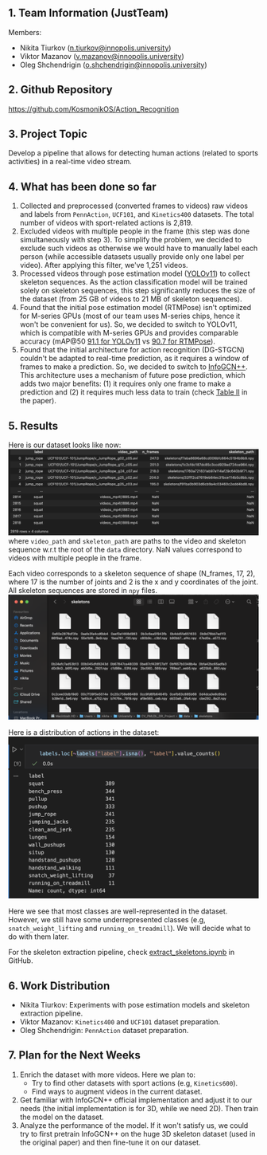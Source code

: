 ## 1. Team Information (JustTeam)
Members:
- Nikita Tiurkov (n.tiurkov@innopolis.university)
- Viktor Mazanov (v.mazanov@innopolis.university)
- Oleg Shchendrigin (o.shchendrigin@innopolis.university)

## 2. Github Repository
https://github.com/KosmonikOS/Action_Recognition

## 3. Project Topic
Develop a pipeline that allows for detecting human actions (related to sports activities) in a real-time video stream.

## 4. What has been done so far
1) Collected and preprocessed (converted frames to videos) raw videos and labels from `PennAction`, `UCF101`, and `Kinetics400` datasets. The total number of videos with sport-related actions is 2,819.
2) Excluded videos with multiple people in the frame (this step was done simultaneously with step 3). To simplify the problem, we decided to exclude such videos as otherwise we would have to manually label each person (while accessible datasets usually provide only one label per video). After applying this filter, we've 1,251 videos.
3) Processed videos through pose estimation model ([YOLOv11](https://arxiv.org/pdf/2410.17725v1)) to collect skeleton sequences. As the action classification model will be trained solely on skeleton sequences, this step significantly reduces the size of the dataset (from 25 GB of videos to 21 MB of skeleton sequences).
4) Found that the initial pose estimation model (RTMPose) isn't optimized for M-series GPUs (most of our team uses M-series chips, hence it won't be convenient for us). So, we decided to switch to YOLOv11, which is compatible with M-series GPUs and provides comparable accuracy (mAP@50 [91.1 for YOLOv11](https://docs.ultralytics.com/tasks/pose/#models) vs [90.7 for RTMPose](https://arxiv.org/pdf/2303.07399)).
5) Found that the initial architecture for action recognition (DG-STGCN) couldn't be adapted to real-time prediction, as it requires a window of frames to make a prediction. So, we decided to switch to [InfoGCN++](https://arxiv.org/pdf/2310.10547). This architecture uses a mechanism of future pose prediction, which adds two major benefits: (1) it requires only one frame to make a prediction and (2) it requires much less data to train (check [Table II](https://arxiv.org/pdf/2310.10547) in the paper).

## 5. Results
Here is our dataset looks like now:
<img src="images/dataset.png">
where `video_path` and `skeleton_path` are paths to the video and skeleton sequence w.r.t the root of the `data` directory. NaN values correspond to videos with multiple people in the frame.

Each video corresponds to a skeleton sequence of shape (N_frames, 17, 2), where 17 is the number of joints and 2 is the x and y coordinates of the joint. All skeleton sequences are stored in `npy` files.
<img src="images/skeletons_dir.png">

Here is a distribution of actions in the dataset:
<img src="images/action_distribution.png">

Here we see that most classes are well-represented in the dataset. However, we still have some underrepresented classes (e.g, `snatch_weight_lifting` and `running_on_treadmill`). We will decide what to do with them later.

For the skeleton extraction pipeline, check [extract_skeletons.ipynb](https://github.com/KosmonikOS/Action_Recognition/blob/main/data/scripts/extract_skeletons.ipynb) in GitHub.

## 6. Work Distribution
- Nikita Tiurkov: Experiments with pose estimation models and skeleton extraction pipeline.
- Viktor Mazanov: `Kinetics400` and `UCF101` dataset preparation.
- Oleg Shchendrigin: `PennAction` dataset preparation.

## 7. Plan for the Next Weeks
1. Enrich the dataset with more videos. Here we plan to:
    - Try to find other datasets with sport actions (e.g, `Kinetics600`).
    - Find ways to augment videos in the current dataset.
2. Get familiar with InfoGCN++ official implementation and adjust it to our needs (the initial implementation is for 3D, while we need 2D). Then train the model on the dataset.
3. Analyze the performance of the model. If it won't satisfy us, we could try to first pretrain InfoGCN++ on the huge 3D skeleton dataset (used in the original paper) and then fine-tune it on our dataset.